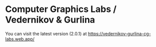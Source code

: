 # Сomputer Graphics Labs / Vedernikov & Gurlina

You can visit the latest version (2.0.1) at https://vedernikov-gurlina-cg-labs.web.app/
